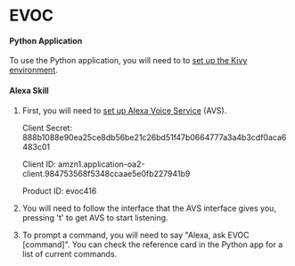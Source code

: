 # EVOC
#### Python Application

To use the Python application, you will need to to [set up the Kivy environment](https://kivy.org/docs/guide/basic.html). 


#### Alexa Skill

1. First, you will need to [set up Alexa Voice Service](https://github.com/alexa/avs-device-sdk) (AVS).
    
    Client Secret: 888b1088e90ea25ce8db56be21c26bd51f47b0664777a3a4b3cdf0aca6483c01
    
    Client ID: amzn1.application-oa2-client.984753568f5348ccaae5e0fb227941b9
    
    Product ID: evoc416

2. You will need to follow the interface that the AVS interface gives you, pressing 't' to get AVS to start listening.

3. To prompt a command, you will need to say "Alexa, ask EVOC [command]". You can check the reference card in the Python app for a list of current commands.
